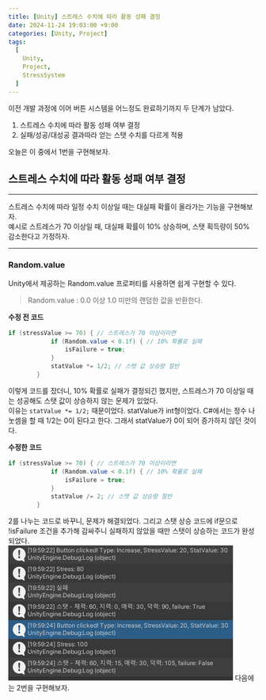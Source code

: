 ```yaml
---
title: [Unity] 스트레스 수치에 따라 활동 성패 결정
date: 2024-11-24 19:03:00 +9:00
categories: [Unity, Project]
tags:
  [
    Unity,
    Project,
    StressSystem
  ]
---
```


이전 개발 과정에 이어 버튼 시스템을 어느정도 완료하기까지 두 단계가 남았다.  

1. 스트레스 수치에 따라 활동 성패 여부 결정
2. 실패/성공/대성공 결과따라 얻는 스탯 수치를 다르게 적용  

오늘은 이 중에서 1번을 구현해보자.  

## 스트레스 수치에 따라 활동 성패 여부 결정  
---
스트레스 수치에 따라 일정 수치 이상일 때는 대실패 확률이 올라가는 기능을 구현해보자.  
예시로 스트레스가 70 이상일 때, 대실패 확률이 10% 상승하며, 스탯 획득량이 50% 감소한다고 가정하자.  

---
### Random.value  
Unity에서 제공하는 Random.value 프로퍼티를 사용하면 쉽게 구현할 수 있다.
> Random.value : 0.0 이상 1.0 미만의 랜덤한 값을 반환한다.  


**수정 전 코드**
```csharp
if (stressValue >= 70) { // 스트레스가 70 이상이라면
            if (Random.value < 0.1f) { // 10% 확률로 실패
                isFailure = true;
            }
            statValue *= 1/2; // 스탯 값 상승량 절반
        }
```
이렇게 코드를 잤더니, 10% 확률로 실패가 결정되긴 했지만, 스트레스가 70 이상일 때는 성공해도 스탯 값이 상승하지 않는 문제가 있었다.  
이유는 ```statValue *= 1/2;``` 때문이었다. 
statValue가 int형이었다. C#에서는 정수 나눗셈을 할 때 1/2는 0이 된다고 한다. 그래서 statValue가 0이 되어 증가하지 않던 것이다.  

**수정한 코드**
```csharp
if (stressValue >= 70) { // 스트레스가 70 이상이라면
            if (Random.value < 0.1f) { // 10% 확률로 실패
                isFailure = true;
            }
            statValue /= 2; // 스탯 값 상승량 절반
        }
```
2를 나누는 코드로 바꾸니, 문제가 해결되었다. 그리고 스탯 상승 코드에 if문으로 !isFailure 조건을 추가해 감싸주니 실패하지 않았을 때만 스탯이 상승하는 코드가 완성되었다.  
![콘솔창](../assets/img/img1.png)
다음에는 2번을 구현해보자.